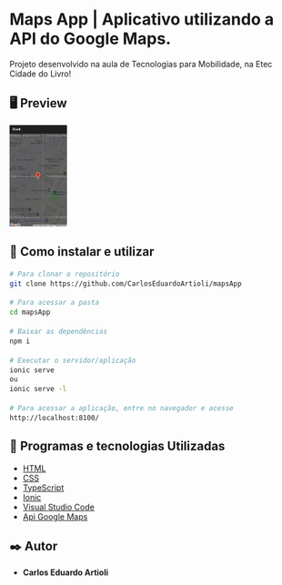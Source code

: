 # Maps App | Aplicativo utilizando a API do Google Maps.


Projeto desenvolvido na aula de Tecnologias para Mobilidade, na Etec Cidade do Livro!

## 🖥 Preview 

<p>
  <img alt="Screen" src="img/tela1.png" width="20%" height="20%">
</p>

## 🔧 Como instalar e utilizar

```bash
# Para clonar o repositório
git clone https://github.com/CarlosEduardoArtioli/mapsApp

# Para acessar a pasta
cd mapsApp

# Baixar as dependências
npm i

# Executar o servidor/aplicação
ionic serve
ou
ionic serve -l

# Para acessar a aplicação, entre no navegador e acesse
http://localhost:8100/
```

## 🚀 Programas e tecnologias Utilizadas

- [HTML](https://html.com)
- [CSS](https://www.w3.org/Style/CSS/Overview.en.html)
- [TypeScript](https://www.typescriptlang.org)
- [Ionic](https://ionicframework.com)
- [Visual Studio Code](https://code.visualstudio.com)
- [Api Google Maps](https://developers.google.com/maps/documentation)


## ✒️ Autor
* **Carlos Eduardo Artioli**
